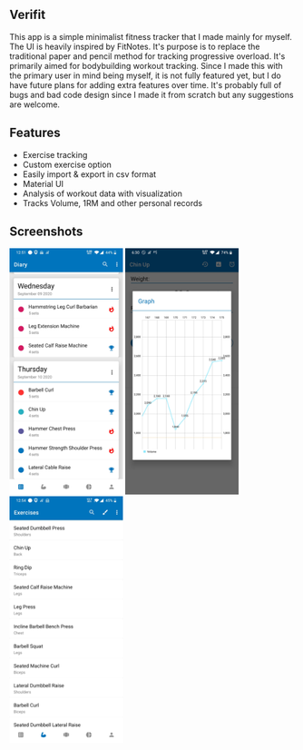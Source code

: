 ## Verifit
This app is a simple minimalist fitness tracker that I made mainly for myself. The UI is heavily inspired by FitNotes. It's purpose is to replace the traditional paper and pencil method for tracking progressive overload. It's primarily aimed for bodybuilding workout tracking. Since I made this with the primary user in mind being myself, it is not fully featured yet, but I do have future plans for adding extra features over time. It's probably full of bugs and bad code design since I made it from scratch but any suggestions are welcome.

## Features
* Exercise tracking
* Custom exercise option
* Easily import & export in csv format
* Material UI
* Analysis of workout data with visualization
* Tracks Volume, 1RM and other personal records

## Screenshots
<img width="200" src="/metadata/screenshots/Screenshot2.jpg"> <img width="200" src="/metadata/screenshots/Screenshot1.jpg"> <img width="200" src="/metadata/screenshots/Screenshot3.jpg">



